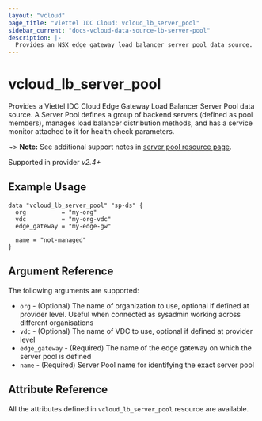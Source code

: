 ```yaml
---
layout: "vcloud"
page_title: "Viettel IDC Cloud: vcloud_lb_server_pool"
sidebar_current: "docs-vcloud-data-source-lb-server-pool"
description: |-
  Provides an NSX edge gateway load balancer server pool data source.
---
```


# vcloud\_lb\_server\_pool

Provides a Viettel IDC Cloud Edge Gateway Load Balancer Server Pool data source. A Server Pool defines
a group of backend servers (defined as pool members), manages load balancer distribution methods, and has a service 
monitor attached to it for health check parameters.

~> **Note:** See additional support notes in [server pool resource page](/providers/vmware/vcloud/latest/docs/resources/lb_server_pool).

Supported in provider *v2.4+*

## Example Usage

```hcl
data "vcloud_lb_server_pool" "sp-ds" {
  org          = "my-org"
  vdc          = "my-org-vdc"
  edge_gateway = "my-edge-gw"

  name = "not-managed"
}
```

## Argument Reference

The following arguments are supported:

* `org` - (Optional) The name of organization to use, optional if defined at provider level. Useful when connected as sysadmin working across different organisations
* `vdc` - (Optional) The name of VDC to use, optional if defined at provider level
* `edge_gateway` - (Required) The name of the edge gateway on which the server pool is defined
* `name` - (Required) Server Pool name for identifying the exact server pool

## Attribute Reference

All the attributes defined in `vcloud_lb_server_pool` resource are available.

